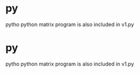 # py
pytho
python matrix program is also included in v1.py

# py
pytho
python matrix program is also included in v1.py

